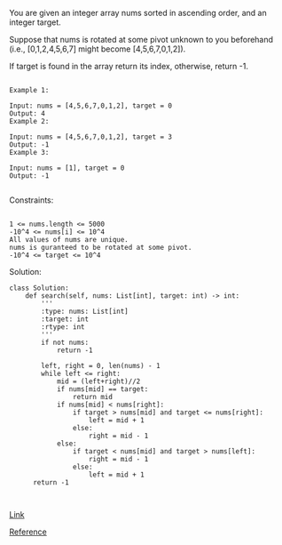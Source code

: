 You are given an integer array nums sorted in ascending order, and an integer target.

Suppose that nums is rotated at some pivot unknown to you beforehand (i.e., [0,1,2,4,5,6,7] might become [4,5,6,7,0,1,2]).

If target is found in the array return its index, otherwise, return -1.

``` 

Example 1:

Input: nums = [4,5,6,7,0,1,2], target = 0
Output: 4
Example 2:

Input: nums = [4,5,6,7,0,1,2], target = 3
Output: -1
Example 3:

Input: nums = [1], target = 0
Output: -1
 
```

Constraints:

```

1 <= nums.length <= 5000
-10^4 <= nums[i] <= 10^4
All values of nums are unique.
nums is guranteed to be rotated at some pivot.
-10^4 <= target <= 10^4

```

Solution:
```
class Solution:
    def search(self, nums: List[int], target: int) -> int:
        '''
        :type: nums: List[int]
        :target: int
        :rtype: int
        '''
        if not nums:
            return -1
        
        left, right = 0, len(nums) - 1
        while left <= right:
            mid = (left+right)//2
            if nums[mid] == target:
                return mid
            if nums[mid] < nums[right]:
                if target > nums[mid] and target <= nums[right]:
                    left = mid + 1
                else:
                    right = mid - 1
            else:
                if target < nums[mid] and target > nums[left]:
                    right = mid - 1
                else:
                    left = mid + 1
      return -1
      
      
```

[Link](https://leetcode.com/problems/search-in-rotated-sorted-array/)

[Reference](https://blog.csdn.net/fuxuemingzhu/article/details/79534213)
